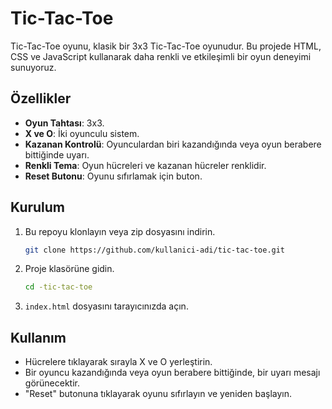 # Tic-Tac-Toe

Tic-Tac-Toe oyunu, klasik bir 3x3 Tic-Tac-Toe oyunudur. Bu projede HTML, CSS ve JavaScript kullanarak daha renkli ve etkileşimli bir oyun deneyimi sunuyoruz.

## Özellikler

- **Oyun Tahtası**: 3x3.
- **X ve O**: İki oyunculu sistem.
- **Kazanan Kontrolü**: Oyunculardan biri kazandığında veya oyun berabere bittiğinde uyarı.
- **Renkli Tema**: Oyun hücreleri ve kazanan hücreler renklidir.
- **Reset Butonu**: Oyunu sıfırlamak için buton.

## Kurulum

1. Bu repoyu klonlayın veya zip dosyasını indirin.
    ```sh
    git clone https://github.com/kullanici-adi/tic-tac-toe.git
    ```
2. Proje klasörüne gidin.
    ```sh
    cd -tic-tac-toe
    ```
3. `index.html` dosyasını tarayıcınızda açın.

## Kullanım

- Hücrelere tıklayarak sırayla X ve O yerleştirin.
- Bir oyuncu kazandığında veya oyun berabere bittiğinde, bir uyarı mesajı görünecektir.
- "Reset" butonuna tıklayarak oyunu sıfırlayın ve yeniden başlayın.


